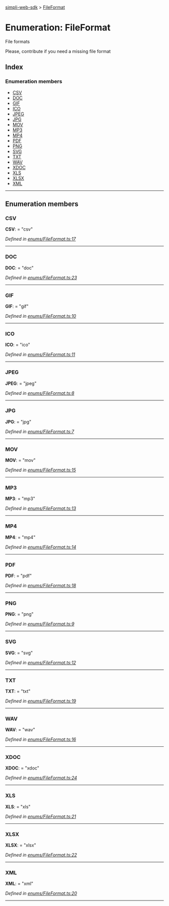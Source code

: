 [simpli-web-sdk](../README.md) > [FileFormat](../enums/fileformat.md)

# Enumeration: FileFormat

File formats

Please, contribute if you need a missing file format

## Index

### Enumeration members

* [CSV](fileformat.md#csv)
* [DOC](fileformat.md#doc)
* [GIF](fileformat.md#gif)
* [ICO](fileformat.md#ico)
* [JPEG](fileformat.md#jpeg)
* [JPG](fileformat.md#jpg)
* [MOV](fileformat.md#mov)
* [MP3](fileformat.md#mp3)
* [MP4](fileformat.md#mp4)
* [PDF](fileformat.md#pdf)
* [PNG](fileformat.md#png)
* [SVG](fileformat.md#svg)
* [TXT](fileformat.md#txt)
* [WAV](fileformat.md#wav)
* [XDOC](fileformat.md#xdoc)
* [XLS](fileformat.md#xls)
* [XLSX](fileformat.md#xlsx)
* [XML](fileformat.md#xml)

---

## Enumeration members

<a id="csv"></a>

###  CSV

**CSV**:  = "csv"

*Defined in [enums/FileFormat.ts:17](https://github.com/simplitech/simpli-web-sdk/blob/77f6425/src/enums/FileFormat.ts#L17)*

___
<a id="doc"></a>

###  DOC

**DOC**:  = "doc"

*Defined in [enums/FileFormat.ts:23](https://github.com/simplitech/simpli-web-sdk/blob/77f6425/src/enums/FileFormat.ts#L23)*

___
<a id="gif"></a>

###  GIF

**GIF**:  = "gif"

*Defined in [enums/FileFormat.ts:10](https://github.com/simplitech/simpli-web-sdk/blob/77f6425/src/enums/FileFormat.ts#L10)*

___
<a id="ico"></a>

###  ICO

**ICO**:  = "ico"

*Defined in [enums/FileFormat.ts:11](https://github.com/simplitech/simpli-web-sdk/blob/77f6425/src/enums/FileFormat.ts#L11)*

___
<a id="jpeg"></a>

###  JPEG

**JPEG**:  = "jpeg"

*Defined in [enums/FileFormat.ts:8](https://github.com/simplitech/simpli-web-sdk/blob/77f6425/src/enums/FileFormat.ts#L8)*

___
<a id="jpg"></a>

###  JPG

**JPG**:  = "jpg"

*Defined in [enums/FileFormat.ts:7](https://github.com/simplitech/simpli-web-sdk/blob/77f6425/src/enums/FileFormat.ts#L7)*

___
<a id="mov"></a>

###  MOV

**MOV**:  = "mov"

*Defined in [enums/FileFormat.ts:15](https://github.com/simplitech/simpli-web-sdk/blob/77f6425/src/enums/FileFormat.ts#L15)*

___
<a id="mp3"></a>

###  MP3

**MP3**:  = "mp3"

*Defined in [enums/FileFormat.ts:13](https://github.com/simplitech/simpli-web-sdk/blob/77f6425/src/enums/FileFormat.ts#L13)*

___
<a id="mp4"></a>

###  MP4

**MP4**:  = "mp4"

*Defined in [enums/FileFormat.ts:14](https://github.com/simplitech/simpli-web-sdk/blob/77f6425/src/enums/FileFormat.ts#L14)*

___
<a id="pdf"></a>

###  PDF

**PDF**:  = "pdf"

*Defined in [enums/FileFormat.ts:18](https://github.com/simplitech/simpli-web-sdk/blob/77f6425/src/enums/FileFormat.ts#L18)*

___
<a id="png"></a>

###  PNG

**PNG**:  = "png"

*Defined in [enums/FileFormat.ts:9](https://github.com/simplitech/simpli-web-sdk/blob/77f6425/src/enums/FileFormat.ts#L9)*

___
<a id="svg"></a>

###  SVG

**SVG**:  = "svg"

*Defined in [enums/FileFormat.ts:12](https://github.com/simplitech/simpli-web-sdk/blob/77f6425/src/enums/FileFormat.ts#L12)*

___
<a id="txt"></a>

###  TXT

**TXT**:  = "txt"

*Defined in [enums/FileFormat.ts:19](https://github.com/simplitech/simpli-web-sdk/blob/77f6425/src/enums/FileFormat.ts#L19)*

___
<a id="wav"></a>

###  WAV

**WAV**:  = "wav"

*Defined in [enums/FileFormat.ts:16](https://github.com/simplitech/simpli-web-sdk/blob/77f6425/src/enums/FileFormat.ts#L16)*

___
<a id="xdoc"></a>

###  XDOC

**XDOC**:  = "xdoc"

*Defined in [enums/FileFormat.ts:24](https://github.com/simplitech/simpli-web-sdk/blob/77f6425/src/enums/FileFormat.ts#L24)*

___
<a id="xls"></a>

###  XLS

**XLS**:  = "xls"

*Defined in [enums/FileFormat.ts:21](https://github.com/simplitech/simpli-web-sdk/blob/77f6425/src/enums/FileFormat.ts#L21)*

___
<a id="xlsx"></a>

###  XLSX

**XLSX**:  = "xlsx"

*Defined in [enums/FileFormat.ts:22](https://github.com/simplitech/simpli-web-sdk/blob/77f6425/src/enums/FileFormat.ts#L22)*

___
<a id="xml"></a>

###  XML

**XML**:  = "xml"

*Defined in [enums/FileFormat.ts:20](https://github.com/simplitech/simpli-web-sdk/blob/77f6425/src/enums/FileFormat.ts#L20)*

___

